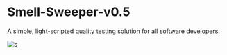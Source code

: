 # Smell-Sweeper-v0.5

A simple, light-scripted quality testing solution for all software developers.

![s](https://i.pinimg.com/originals/d6/89/f8/d689f83c76b6c7ad6406fefec464b356.png)
